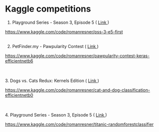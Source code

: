 # Kaggle competitions


1. Playground Series - Season 3, Episode 5 ( <a href="https://www.kaggle.com/competitions/playground-series-s3e5"> Link </a> )

https://www.kaggle.com/code/romanresner/pss-3-e5-first
<br>
</br>

2. PetFinder.my - Pawpularity Contest ( <a href="https://www.kaggle.com/competitions/petfinder-pawpularity-score"> Link </a> )

https://www.kaggle.com/code/romanresner/pawpularity-contest-keras-efficientnetb6

<br>
</br>
3. Dogs vs. Cats Redux: Kernels Edition ( <a href="https://www.kaggle.com/competitions/dogs-vs-cats-redux-kernels-edition"> Link </a> )

https://www.kaggle.com/code/romanresner/cat-and-dog-classification-efficientnetb0

<br>
</br>
4. Playground Series - Season 3, Episode 5 ( <a href="https://www.kaggle.com/competitions/titanic"> Link </a> )

https://www.kaggle.com/code/romanresner/titanic-randomforestclassifier




